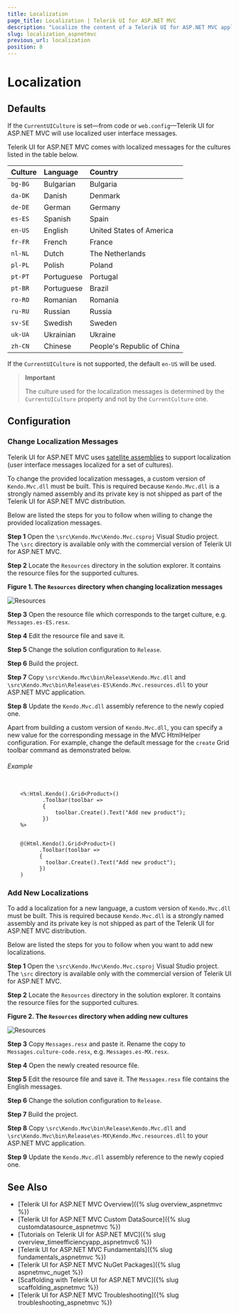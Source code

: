 ```yaml
---
title: Localization
page_title: Localization | Telerik UI for ASP.NET MVC
description: "Localize the content of a Telerik UI for ASP.NET MVC application."
slug: localization_aspnetmvc
previous_url: localization
position: 8
---
```


# Localization

## Defaults


If the `CurrentUICulture` is set&mdash;from code or `web.config`&mdash;Telerik UI for ASP.NET MVC will use localized user interface messages.

Telerik UI for ASP.NET MVC comes with localized messages for the cultures listed in the table below.

| Culture   | Language  | Country
|:---       |:---       |:---
|`bg-BG`    |Bulgarian  |Bulgaria
|`da-DK`    |Danish     |Denmark
|`de-DE`    |German     |Germany
|`es-ES`    |Spanish    |Spain
|`en-US`    |English    |United States of America
|`fr-FR`    |French     |France
|`nl-NL`    |Dutch      |The Netherlands
|`pl-PL`    |Polish     |Poland
|`pt-PT`    |Portuguese |Portugal
|`pt-BR`    |Portuguese |Brazil
|`ro-RO`    |Romanian   |Romania
|`ru-RU`    |Russian    |Russia
|`sv-SE`    |Swedish    |Sweden
|`uk-UA`    |Ukrainian  |Ukraine
|`zh-CN`    |Chinese    |People's Republic of China

If the `CurrentUICulture` is not supported, the default `en-US` will be used.

> **Important**
>
> The culture used for the localization messages is determined by the `CurrentUICulture` property and not by the `CurrentCulture` one.

## Configuration

### Change Localization Messages

Telerik UI for ASP.NET MVC uses [satellite assemblies](http://blogs.msdn.com/b/global_developer/archive/2011/07/22/introduction-to-satellite-assemblies.aspx) to support localization (user interface messages localized for a set of cultures).

To change the provided localization messages, a custom version of `Kendo.Mvc.dll` must be built. This is required because `Kendo.Mvc.dll` is a strongly named assembly and its private key is not shipped as part of the Telerik UI for ASP.NET MVC distribution.

Below are listed the steps for you to follow when willing to change the provided localization messages.

**Step 1** Open the `\src\Kendo.Mvc\Kendo.Mvc.csproj` Visual Studio project. The `\src` directory is available only with the commercial version of Telerik UI for ASP.NET MVC.

**Step 2** Locate the `Resources` directory in the solution explorer. It contains the resource files for the supported cultures.

**Figure 1. The `Resources` directory when changing localization messages**

![Resources](/aspnet-mvc/images/resources.png)

**Step 3** Open the resource file which corresponds to the target culture, e.g. `Messages.es-ES.resx`.

**Step 4** Edit the resource file and save it.

**Step 5** Change the solution configuration to `Release`.

**Step 6** Build the project.

**Step 7** Copy `\src\Kendo.Mvc\bin\Release\Kendo.Mvc.dll` and `\src\Kendo.Mvc\bin\Release\es-ES\Kendo.Mvc.resources.dll` to your ASP.NET MVC application.

**Step 8** Update the `Kendo.Mvc.dll` assembly reference to the newly copied one.

Apart from building a custom version of `Kendo.Mvc.dll`, you can specify a new value for the corresponding message in the MVC HtmlHelper configuration. For example, change the default message for the `create` Grid toolbar command as demonstrated below.

###### Example

```tab-ASPX

    <%:Html.Kendo().Grid<Product>()
           .Toolbar(toolbar =>
           {
               toolbar.Create().Text("Add new product");
           })
    %>
```
```tab-Razor

    @(Html.Kendo().Grid<Product>()
          .Toolbar(toolbar =>
          {
            toolbar.Create().Text("Add new product");
          })
    )
```

### Add New Localizations

To add a localization for a new language, a custom version of `Kendo.Mvc.dll` must be built. This is required because `Kendo.Mvc.dll` is a strongly named assembly and its private key is not shipped as part of the Telerik UI for ASP.NET MVC distribution.

Below are listed the steps for you to follow when you want to add new localizations.

**Step 1** Open the `\src\Kendo.Mvc\Kendo.Mvc.csproj` Visual Studio project. The `\src` directory is available only with the commercial version of Telerik UI for ASP.NET MVC.

**Step 2** Locate the `Resources` directory in the solution explorer. It contains the resource files for the supported cultures.

**Figure 2. The `Resources` directory when adding new cultures**

![Resources](/aspnet-mvc/images/resources.png)

**Step 3** Copy `Messages.resx` and paste it. Rename the copy to `Messages.culture-code.resx`, e.g. `Messages.es-MX.resx`.

**Step 4** Open the newly created resource file.

**Step 5** Edit the resource file and save it. The `Messagex.resx` file contains the English messages.

**Step 6** Change the solution configuration to `Release`.

**Step 7** Build the project.

**Step 8** Copy `\src\Kendo.Mvc\bin\Release\Kendo.Mvc.dll` and `\src\Kendo.Mvc\bin\Release\es-MX\Kendo.Mvc.resources.dll` to your ASP.NET MVC application.

**Step 9** Update the `Kendo.Mvc.dll` assembly reference to the newly copied one.

## See Also

* [Telerik UI for ASP.NET MVC Overview]({% slug overview_aspnetmvc %})
* [Telerik UI for ASP.NET MVC Custom DataSource]({% slug customdatasource_aspnetmvc %})
* [Tutorials on Telerik UI for ASP.NET MVC]({% slug overview_timeefficiencyapp_aspnetmvc6 %})
* [Telerik UI for ASP.NET MVC Fundamentals]({% slug fundamentals_aspnetmvc %})
* [Telerik UI for ASP.NET MVC NuGet Packages]({% slug aspnetmvc_nuget %})
* [Scaffolding with Telerik UI for ASP.NET MVC]({% slug scaffolding_aspnetmvc %})
* [Telerik UI for ASP.NET MVC Troubleshooting]({% slug troubleshooting_aspnetmvc %})
